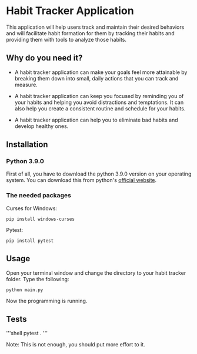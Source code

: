 # Habit Tracker Application

This application will help users track and maintain their desired behaviors and will facilitate habit formation for them by tracking their 
habits and providing them with tools to analyze those habits. 


## Why do you need it?

- A habit tracker application can make your goals feel more attainable by breaking them down into small, daily actions that you can track and measure.

- A habit tracker application can keep you focused by reminding you of your habits and helping you avoid distractions and temptations. It can also help you create a consistent routine and schedule for your habits.

- A habit tracker application can help you to eliminate bad habits and develop healthy ones.


## Installation

### Python 3.9.0 
First of all, you have to download the python 3.9.0 version on your operating system. You can download this from python's [official website](https://www.python.org/downloads/).

### The needed packages

Curses for Windows:
````commandline
pip install windows-curses
````

Pytest:
````commandline
pip install pytest
```` 


## Usage

Open your terminal window and change the directory to your habit tracker folder.
Type the following:

````commandline
python main.py
````

Now the programming is running.



## Tests

'''shell
pytest .
'''

Note: This is not enough, you should put more effort to it.


